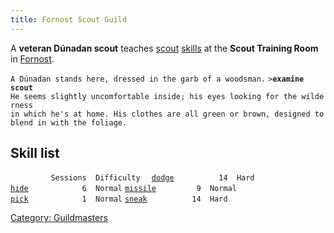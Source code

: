 ```yaml
---
title: Fornost Scout Guild
---
```


A **veteran Dúnadan scout** teaches [scout](thief "wikilink")
[skills](skill "wikilink") at the **Scout Training Room** in
[Fornost](Fornost "wikilink").

`A Dúnadan stands here, dressed in the garb of a woodsman.`
`>`**`examine scout`**
`He seems slightly uncomfortable inside; his eyes looking for the wilderness`
`in which he's at home. His clothes are all green or brown, designed to`
`blend in with the foliage.`

## Skill list

`         Sessions  Difficulty  `
[`dodge`](dodge "wikilink")`          14  Hard`
[`hide`](hide "wikilink")`            6  Normal`
[`missile`](missile "wikilink")`         9  Normal`
[`pick`](pick "wikilink")`            1  Normal`
[`sneak`](sneak "wikilink")`          14  Hard`

[Category: Guildmasters](Category:_Guildmasters "wikilink")